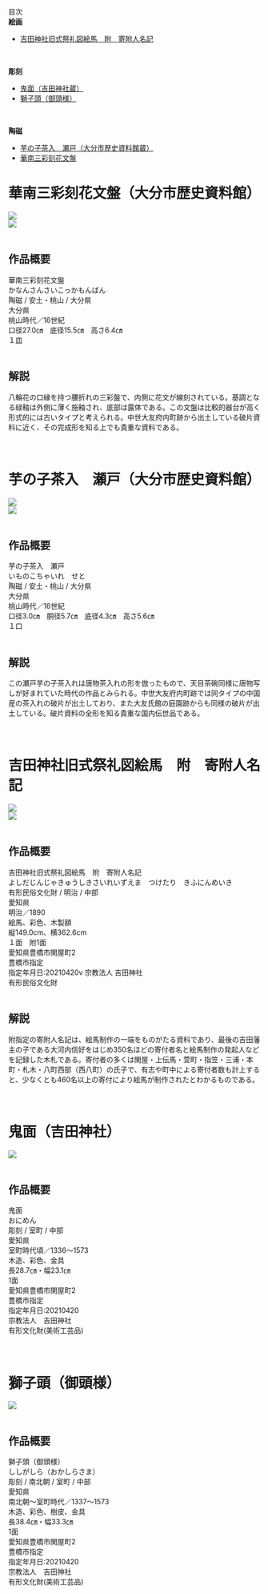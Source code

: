 目次<br>
**絵画**<br>
* [吉田神社旧式祭礼図絵馬　附　寄附人名記](#吉田神社旧式祭礼図絵馬-附-寄附人名記)<br>
<br>

**彫刻**<br>
* [鬼面（吉田神社蔵）](#鬼面吉田神社)<br>
* [獅子頭（御頭様）](#獅子頭御頭様)<br>
<br>

**陶磁**<br>
* [芋の子茶入　瀬戸（大分市歴史資料館蔵）](#芋の子茶入-瀬戸大分市歴史資料館)
* [華南三彩刻花文盤]()

# 華南三彩刻花文盤（大分市歴史資料館）
![](/img/0007.jpg)<br>
![](/img/0008.jpg)<br>
<br>

## 作品概要<br>
華南三彩刻花文盤<br>
かなんさんさいこっかもんばん<br>
陶磁 / 安土・桃山 / 大分県<br>
大分県<br>
桃山時代／16世紀<br>
口径27.0㎝　底径15.5㎝　高さ6.4㎝<br>
１皿<br>
<br>

## 解説<br>
八輪花の口縁を持つ腰折れの三彩盤で、内側に花文が線刻されている。基調となる緑釉は外側に薄く施釉され、底部は露体である。この文盤は比較的器台が高く形式的には古いタイプと考えられる。中世大友府内町跡から出土している破片資料に近く、その完成形を知る上でも貴重な資料である。<br>
<br><br>

# 芋の子茶入　瀬戸（大分市歴史資料館）
![](/img/0005.jpg)<br>
![](/img/0006.jpg)<br>
<br>

## 作品概要<br>
芋の子茶入　瀬戸<br>
いものこちゃいれ　せと<br>
陶磁 / 安土・桃山 / 大分県<br>
大分県<br>
桃山時代／16世紀<br>
口径3.0㎝　胴径5.7㎝　底径4.3㎝　高さ5.6㎝<br>
１口<br>
<br>

## 解説<br>
この瀬戸芋の子茶入れは唐物茶入れの形を倣ったもので、天目茶碗同様に唐物写しが好まれていた時代の作品とみられる。中世大友府内町跡では同タイプの中国産の茶入れの破片が出土しており、また大友氏館の庭園跡からも同様の破片が出土している。破片資料の全形を知る貴重な国内伝世品である。<br>
<br><br>

# 吉田神社旧式祭礼図絵馬　附　寄附人名記
![](/img/0001.jpg)<br>
![](/img/0002.jpg)<br>
<br>

## 作品概要<br>
吉田神社旧式祭礼図絵馬　附　寄附人名記<br>
よしだじんじゃきゅうしきさいれいずえま　つけたり　きふにんめいき<br>
有形民俗文化財 / 明治 / 中部<br>
愛知県<br>
明治／1890<br>
絵馬、彩色、木製額<br>
縦149.0cm、横362.6cm<br>
１面　附1面<br>
愛知県豊橋市関屋町2<br>
豊橋市指定<br>
指定年月日:20210420v
宗教法人 吉田神社<br>
有形民俗文化財<br>
<br>

## 解説<br>
附指定の寄附人名記は、絵馬制作の一端をものがたる資料であり、最後の吉田藩主の子である大河内信好をはじめ350名ほどの寄付者名と絵馬制作の発起人などを記録した木札である。寄付者の多くは関屋・上伝馬・萱町・指笠・三浦・本町・札木・八町西部（西八町）の氏子で、有志や町中による寄付者数も計上すると、少なくとも460名以上の寄付により絵馬が制作されたとわかるものである。<br>
<br><br>

# 鬼面（吉田神社）
![](/img/0003.jpg)<br>
<br>

## 作品概要<br>
鬼面<br>
おにめん<br>
彫刻 / 室町 / 中部<br>
愛知県<br>
室町時代頃／1336～1573<br>
木造、彩色、金具<br>
長28.7㎝・幅23.1㎝<br>
1面<br>
愛知県豊橋市関屋町2<br>
豊橋市指定<br>
指定年月日:20210420<br>
宗教法人　吉田神社<br>
有形文化財(美術工芸品)<br>
<br><br>

# 獅子頭（御頭様）
![](/img/0004.jpg)<br>
<br>

## 作品概要<br>
獅子頭（御頭様）<br>
ししがしら（おかしらさま）<br>
彫刻 / 南北朝 / 室町 / 中部<br>
愛知県<br>
南北朝～室町時代／1337～1573<br>
木造、彩色、樹皮、金具<br>
長38.4㎝・幅33.3㎝<br>
1面<br>
愛知県豊橋市関屋町2<br>
豊橋市指定<br>
指定年月日:20210420<br>
宗教法人　吉田神社<br>
有形文化財(美術工芸品)<br>
<br><br>